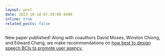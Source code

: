 ```yaml
---
layout: post
date: 2023-10-18 07:59:00-0400
inline: true
related_posts: false
---
```


New paper published! Along with coauthors David Moses, Winston Chiong, and Edward Chang, we make recommendations on [how best to design speech BCIs to promote user agency.](https://www.frontiersin.org/articles/10.3389/fnhum.2023.1298129/full)
